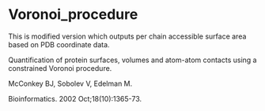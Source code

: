 # Voronoi_procedure
This is modified version which outputs per chain accessible surface area based on PDB coordinate data.

Quantification of protein surfaces, volumes and atom-atom contacts using a constrained Voronoi procedure.

McConkey BJ, Sobolev V, Edelman M.

Bioinformatics. 2002 Oct;18(10):1365-73.
